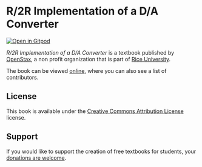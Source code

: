 # R/2R Implementation of a D/A Converter

[![Open in Gitpod](https://gitpod.io/button/open-in-gitpod.svg)](https://gitpod.io/from-referrer/)

_R/2R Implementation of a D/A Converter_ is a textbook published by [OpenStax](https://openstax.org/), a non profit organization that is part of [Rice University](https://www.rice.edu/).

The book can be viewed [online](https://github.com/cnx-user-books/cnxbook-r-2r-implementation-of-a-d-a-converter/releases/latest), where you can also see a list of contributors.

## License
This book is available under the [Creative Commons Attribution License](./LICENSE) license.

## Support
If you would like to support the creation of free textbooks for students, your [donations are welcome](https://riceconnect.rice.edu/donation/support-openstax-banner).
